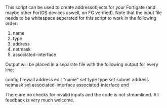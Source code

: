 This script can be used to create addressobjects for your Fortigate (and maybe other FortOS devices aswell, on FG verified). 
Note that the input file needs to be whitespace seperated for this script to work in the following order:

1. name    
2. type    
3. address     
4. netmask         
5. associated-interface

Output will be placed in a separate file with the following output for every line:

config firewall address
edit "name"
set type type
set subnet address netmask
set associated-interface associated-interface
end


There are no checks for invalid inputs and the code is not streamlined. All feedback is very much welcome.
